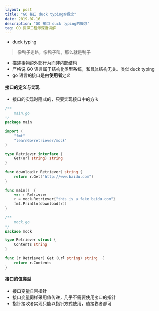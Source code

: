 ```yaml
---
layout: post
title: "GO 接口 duck typing的概念"
date: 2019-07-16
description: "GO 接口 duck typing的概念"
tag: GO 资深工程师深度讲解
---
```


* duck typing

> 像鸭子走路，像鸭子叫，那么就是鸭子

* 描述事物的外部行为而非内部结构
* 严格说 GO 语言属于结构化类型系统，和具体结构无关。类似 duck typing 
* go 语言的接口是由**使用者**定义

#### 接口的定义与实现

* 接口的实现时隐式的，只要实现接口中的方法

```go
/**
    main.go
*/
package main

import (
	"fmt"
	"learnGo/retriever/mock"
)

type Retriever interface {
	Get(url string) string
}

func download(r Retriever) string {
	return r.Get("http://www.baidu.com")
}

func main()  {
	var r Retriever
	r = mock.Retriever{"this is a fake baidu.com"}
	fmt.Println(download(r))
}

```
```go
/**
    mock.go
*/
package mock

type Retriever struct {
	Contents string
}

func (r Retriever) Get (url string) string  {
	return r.Contents
}

```
#### 接口的值类型
* 接口变量自带指针
* 接口变量同样采用值传递，几乎不需要使用接口的指针
* 指针接收者实现只能以指针方式使用，值接收者都可